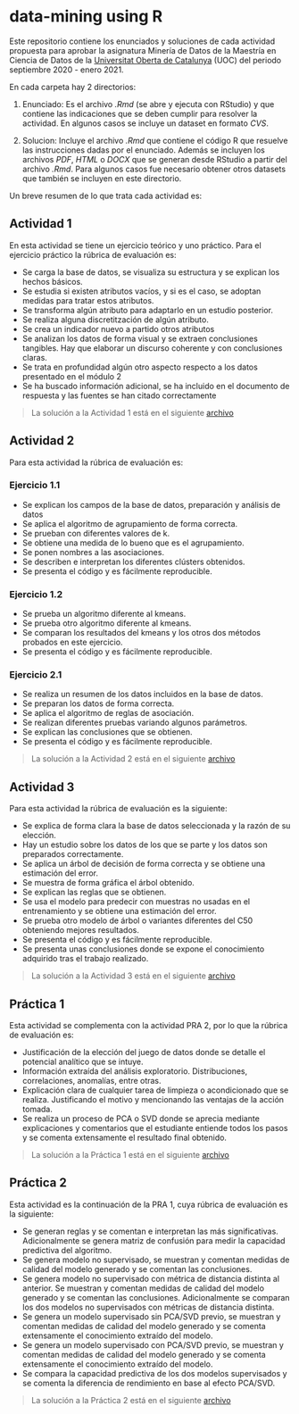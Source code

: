 # data-mining using R

Este repositorio contiene los enunciados y soluciones de cada actividad propuesta para aprobar la asignatura Minería de Datos de la Maestría en Ciencia de Datos de la [Universitat Oberta de Catalunya](https://www.uoc.edu/portal/es/index.html) (UOC) del periodo septiembre 2020 - enero 2021. 

En cada carpeta hay 2 directorios:

1. Enunciado: Es el archivo *.Rmd* (se abre y ejecuta con RStudio) y que contiene las indicaciones que se deben cumplir para resolver la actividad. En algunos casos se incluye un dataset en formato *CVS*.

2. Solucion: Incluye el archivo *.Rmd* que contiene el código R que resuelve las instrucciones dadas por el enunciado. Además se incluyen los archivos *PDF*, *HTML* o *DOCX* que se generan desde RStudio a partir del archivo *.Rmd*. Para algunos casos fue necesario obtener otros datasets que también se incluyen en este directorio.

Un breve resumen de lo que trata cada actividad es: 

## Actividad 1

En esta actividad se tiene un ejercicio teórico y uno práctico. Para el ejercicio práctico la rúbrica de evaluación es: 

- Se carga la base de datos, se visualiza su estructura y se explican los hechos básicos.
- Se estudia si existen atributos vacíos, y si es el caso, se adoptan medidas para tratar estos atributos.
- Se transforma algún atributo para adaptarlo en un estudio posterior. 
- Se realiza alguna discretitzación de algún atributo.
- Se crea un indicador nuevo a partido otros atributos 
- Se analizan los datos de forma visual y se extraen conclusiones tangibles. Hay que elaborar un discurso coherente y con conclusiones claras. 
- Se trata en profundidad algún otro aspecto respecto a los datos presentado en el módulo 2 
- Se ha buscado información adicional, se ha incluido en el documento de respuesta y las fuentes se han citado correctamente 

> La solución a la Actividad 1 está en el siguiente [archivo](https://github.com/gpbonillas/data-mining/blob/main/PEC%201/Solucion/gbonillas-PEC1.Rmd)


## Actividad 2

Para esta actividad la rúbrica de evaluación es:

### Ejercicio 1.1
- Se explican los campos de la base de datos, preparación y análisis de datos
- Se aplica el algoritmo de agrupamiento de forma correcta.
- Se prueban con diferentes valores de k.
- Se obtiene una medida de lo bueno que es el agrupamiento.
- Se ponen nombres a las asociaciones.
- Se describen e interpretan los diferentes clústers obtenidos.
- Se presenta el código y es fácilmente reproducible.

### Ejercicio 1.2
- Se prueba un algoritmo diferente al kmeans.
- Se prueba otro algoritmo diferente al kmeans.
- Se comparan los resultados del kmeans y los otros dos métodos probados en este ejercicio.
- Se presenta el código y es fácilmente reproducible.

### Ejercicio 2.1
- Se realiza un resumen de los datos incluidos en la base de datos.
- Se preparan los datos de forma correcta.
- Se aplica el algoritmo de reglas de asociación.
- Se realizan diferentes pruebas variando algunos parámetros.
- Se explican las conclusiones que se obtienen.
- Se presenta el código y es fácilmente reproducible.

> La solución a la Actividad 2 está en el siguiente [archivo](https://github.com/gpbonillas/data-mining/blob/main/PEC%202/Solucion/gbonillas-PEC2.Rmd)

## Actividad 3

Para esta actividad la rúbrica de evaluación es la siguiente: 

- Se explica de forma clara la base de datos seleccionada y la razón de su elección.
- Hay un estudio sobre los datos de los que se parte y los datos son preparados correctamente.
- Se aplica un árbol de decisión de forma correcta y se obtiene una estimación del error.
- Se muestra de forma gráfica el árbol obtenido.
- Se explican las reglas que se obtienen.
- Se usa el modelo para predecir con muestras no usadas en el entrenamiento y se obtiene una estimación del error.
- Se prueba otro modelo de árbol o variantes diferentes del C50 obteniendo mejores resultados.
- Se presenta el código y es fácilmente reproducible.
- Se presenta unas conclusiones donde se expone el conocimiento adquirido tras el trabajo realizado.

> La solución a la Actividad 3 está en el siguiente [archivo](https://github.com/gpbonillas/data-mining/blob/main/PEC%203/Solucion/gbonillas-PEC3.Rmd)

## Práctica 1

Esta actividad se complementa con la actividad PRA 2, por lo que la rúbrica de evaluación es:

- Justificación de la elección del juego de datos donde se detalle el potencial analítico que se intuye. 
- Información extraída del análisis exploratorio. Distribuciones, correlaciones, anomalías, entre otras.
- Explicación clara de cualquier tarea de limpieza o acondicionado que se realiza. Justificando el motivo y mencionando las ventajas de la acción tomada.
- Se realiza un proceso de PCA o SVD donde se aprecia mediante explicaciones y comentarios que el estudiante entiende todos los pasos y se comenta extensamente el resultado final obtenido.

> La solución a la Práctica 1 está en el siguiente [archivo](https://github.com/gpbonillas/data-mining/blob/main/PRA%201/Solucion/75.584-PRA1.Rmd)

## Práctica 2

Esta actividad es la continuación de la PRA 1, cuya rúbrica de evaluación es la siguiente: 

- Se generan reglas y se comentan e interpretan las más significativas. Adicionalmente se genera matriz de confusión para medir la capacidad predictiva del algoritmo.  
- Se genera modelo no supervisado, se muestran y comentan medidas de calidad del modelo generado y se comentan las conclusiones.  
- Se genera modelo no supervisado con métrica de distancia distinta al anterior. Se muestran y comentan medidas de calidad del modelo generado y se comentan las conclusiones. Adicionalmente se comparan los dos modelos no supervisados con métricas de distancia distinta.  
- Se genera un modelo supervisado sin PCA/SVD previo, se muestran y comentan medidas de calidad del modelo generado y se comenta extensamente el conocimiento extraído del modelo.  
- Se genera un modelo supervisado con PCA/SVD previo, se muestran y comentan medidas de calidad del modelo generado y se comenta extensamente el conocimiento extraído del modelo.    
- Se compara la capacidad predictiva de los dos modelos supervisados y se comenta la diferencia de rendimiento en base al efecto PCA/SVD.  

> La solución a la Práctica 2 está en el siguiente [archivo](https://github.com/gpbonillas/data-mining/blob/main/PRA%202/Solucion/gbonillas-PRA2.Rmd)
